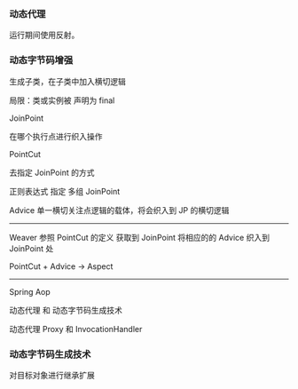### 动态代理

运行期间使用反射。

### 动态字节码增强

生成子类，在子类中加入横切逻辑

局限：类或实例被 声明为 final



JoinPoint

在哪个执行点进行织入操作


PointCut

去指定 JoinPoint 的方式

正则表达式 指定 多组 JoinPoint


Advice
单一横切关注点逻辑的载体，将会织入到 JP 的横切逻辑


---

Weaver 参照 PointCut 的定义 获取到 JoinPoint 
将相应的的 Advice 织入到JoinPoint 处

PointCut + Advice -> Aspect 

---

Spring Aop 

动态代理 和 动态字节码生成技术

动态代理 Proxy 和 InvocationHandler

### 动态字节码生成技术

对目标对象进行继承扩展

